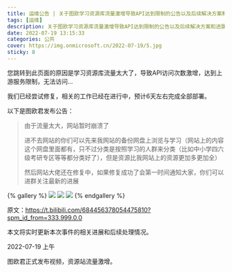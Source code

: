 ```yaml
---
title: 运维公告 | 关于图欧学习资源库流量激增导致API达到限制的公告以及后续解决方案和进展
tags: [运维]
description: 关于图欧学习资源库流量激增导致API达到限制的公告以及后续解决方案和进展
date: 2022-07-19 13:15:33
categories: 公共
cover: https://img.onmicrosoft.cn/2022-07-19/5.jpg
sticky: 8
---
```


您跳转到此页面的原因是学习资源库流量太大了，导致API访问次数激增，达到上游服务限制，无法访问...

我们已经尝试修复，相关的工作已经在进行中，预计6天左右完成全部部署。

以下是图欧君发布公告：

> 由于流量太大，网站暂时崩溃了
> 
> 进不去网站的你们可以先来我网站的备份网盘上浏览与学习（网站上的内容这个网盘里面都有，只不过分类是按照学习的人群来分类（比如中小学四六级考研专区等等都分类好了），但是资源比我网站上的资源更加多更加全）
> 
> 然后网站大佬还在修复中，如果修复成功了会第一时间通知大家，你们可以进群关注最新的进展

{% gallery %}
![](https://img.onmicrosoft.cn/2022-07-19/1.webp)
![](https://img.onmicrosoft.cn/2022-07-19/2.webp)
![](https://img.onmicrosoft.cn/2022-07-19/4.jpg)
{% endgallery %}


原文：https://t.bilibili.com/684456378054475810?spm_id_from=333.999.0.0

本文将实时更新本次事件的相关进展和后续处理情况。

2022-07-19 上午

图欧君正式发布视频，资源站流量激增。
